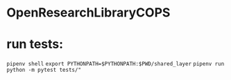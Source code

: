# OpenResearchLibraryCOPS

# run tests:
`pipenv shell`
`export PYTHONPATH=$PYTHONPATH:$PWD/shared_layer`
`pipenv run python -m pytest tests/"`